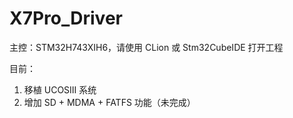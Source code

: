 # X7Pro_Driver
主控：STM32H743XIH6，请使用  CLion 或 Stm32CubeIDE 打开工程

目前：

1. 移植 UCOSIII 系统
2. 增加 SD + MDMA + FATFS 功能（未完成）

